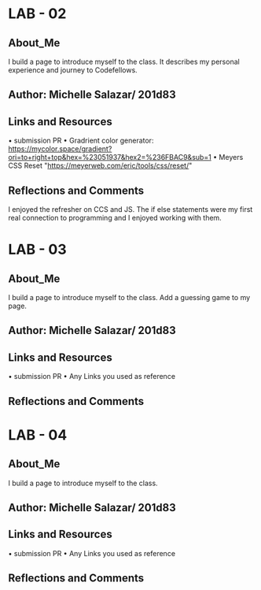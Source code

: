 
# LAB - 02
## About_Me
I build a page to introduce myself to the class. It describes my personal experience and journey to Codefellows.

## Author: Michelle Salazar/ 201d83

## Links and Resources
• submission PR
• Gradrient color generator: https://mycolor.space/gradient?ori=to+right+top&hex=%23051937&hex2=%236FBAC9&sub=1
 • Meyers CSS Reset "https://meyerweb.com/eric/tools/css/reset/"

## Reflections and Comments
I enjoyed the refresher on CCS and JS. The if else statements were my first real connection to programming and I enjoyed working with them.

# LAB - 03
## About_Me
I build a page to introduce myself to the class. Add a guessing game to my page. 

## Author: Michelle Salazar/ 201d83

## Links and Resources
• submission PR
• Any Links you used as reference

## Reflections and Comments

# LAB - 04
## About_Me
I build a page to introduce myself to the class.

## Author: Michelle Salazar/ 201d83

## Links and Resources
• submission PR
• Any Links you used as reference

## Reflections and Comments
